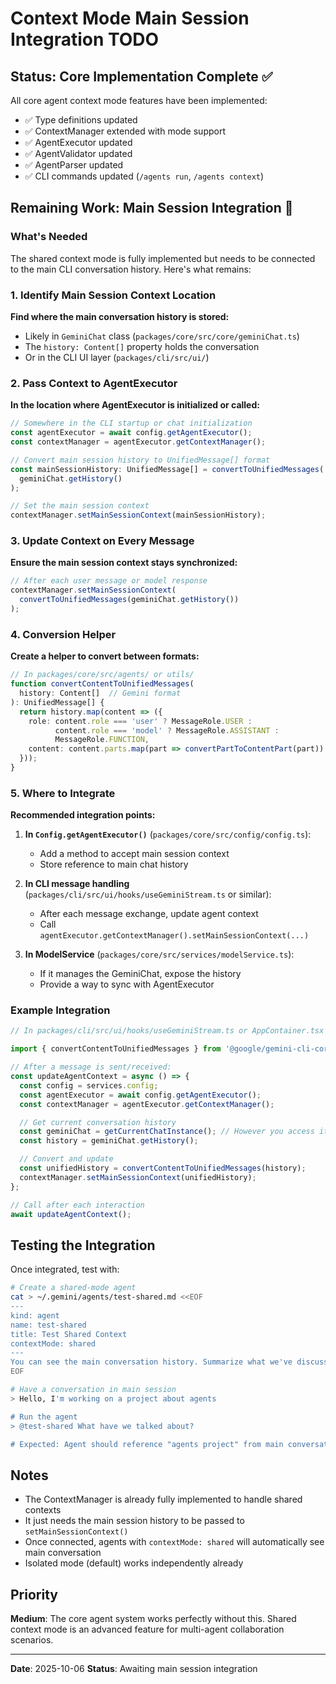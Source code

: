 # Context Mode Main Session Integration TODO

## Status: Core Implementation Complete ✅

All core agent context mode features have been implemented:
- ✅ Type definitions updated
- ✅ ContextManager extended with mode support
- ✅ AgentExecutor updated
- ✅ AgentValidator updated
- ✅ AgentParser updated
- ✅ CLI commands updated (`/agents run`, `/agents context`)

## Remaining Work: Main Session Integration 🔄

### What's Needed

The shared context mode is fully implemented but needs to be connected to the main CLI conversation history. Here's what remains:

### 1. Identify Main Session Context Location

**Find where the main conversation history is stored:**
- Likely in `GeminiChat` class (`packages/core/src/core/geminiChat.ts`)
- The `history: Content[]` property holds the conversation
- Or in the CLI UI layer (`packages/cli/src/ui/`)

### 2. Pass Context to AgentExecutor

**In the location where AgentExecutor is initialized or called:**

```typescript
// Somewhere in the CLI startup or chat initialization
const agentExecutor = await config.getAgentExecutor();
const contextManager = agentExecutor.getContextManager();

// Convert main session history to UnifiedMessage[] format
const mainSessionHistory: UnifiedMessage[] = convertToUnifiedMessages(
  geminiChat.getHistory()
);

// Set the main session context
contextManager.setMainSessionContext(mainSessionHistory);
```

### 3. Update Context on Every Message

**Ensure the main session context stays synchronized:**

```typescript
// After each user message or model response
contextManager.setMainSessionContext(
  convertToUnifiedMessages(geminiChat.getHistory())
);
```

### 4. Conversion Helper

**Create a helper to convert between formats:**

```typescript
// In packages/core/src/agents/ or utils/
function convertContentToUnifiedMessages(
  history: Content[]  // Gemini format
): UnifiedMessage[] {
  return history.map(content => ({
    role: content.role === 'user' ? MessageRole.USER :
          content.role === 'model' ? MessageRole.ASSISTANT :
          MessageRole.FUNCTION,
    content: content.parts.map(part => convertPartToContentPart(part))
  }));
}
```

### 5. Where to Integrate

**Recommended integration points:**

1. **In `Config.getAgentExecutor()`** (`packages/core/src/config/config.ts`):
   - Add a method to accept main session context
   - Store reference to main chat history

2. **In CLI message handling** (`packages/cli/src/ui/hooks/useGeminiStream.ts` or similar):
   - After each message exchange, update agent context
   - Call `agentExecutor.getContextManager().setMainSessionContext(...)`

3. **In ModelService** (`packages/core/src/services/modelService.ts`):
   - If it manages the GeminiChat, expose the history
   - Provide a way to sync with AgentExecutor

### Example Integration

```typescript
// In packages/cli/src/ui/hooks/useGeminiStream.ts or AppContainer.tsx

import { convertContentToUnifiedMessages } from '@google/gemini-cli-core';

// After a message is sent/received:
const updateAgentContext = async () => {
  const config = services.config;
  const agentExecutor = await config.getAgentExecutor();
  const contextManager = agentExecutor.getContextManager();

  // Get current conversation history
  const geminiChat = getCurrentChatInstance(); // However you access it
  const history = geminiChat.getHistory();

  // Convert and update
  const unifiedHistory = convertContentToUnifiedMessages(history);
  contextManager.setMainSessionContext(unifiedHistory);
};

// Call after each interaction
await updateAgentContext();
```

## Testing the Integration

Once integrated, test with:

```bash
# Create a shared-mode agent
cat > ~/.gemini/agents/test-shared.md <<EOF
---
kind: agent
name: test-shared
title: Test Shared Context
contextMode: shared
---
You can see the main conversation history. Summarize what we've discussed.
EOF

# Have a conversation in main session
> Hello, I'm working on a project about agents

# Run the agent
> @test-shared What have we talked about?

# Expected: Agent should reference "agents project" from main conversation
```

## Notes

- The ContextManager is already fully implemented to handle shared contexts
- It just needs the main session history to be passed to `setMainSessionContext()`
- Once connected, agents with `contextMode: shared` will automatically see main conversation
- Isolated mode (default) works independently already

## Priority

**Medium**: The core agent system works perfectly without this. Shared context mode is an advanced feature for multi-agent collaboration scenarios.

---

**Date**: 2025-10-06
**Status**: Awaiting main session integration
